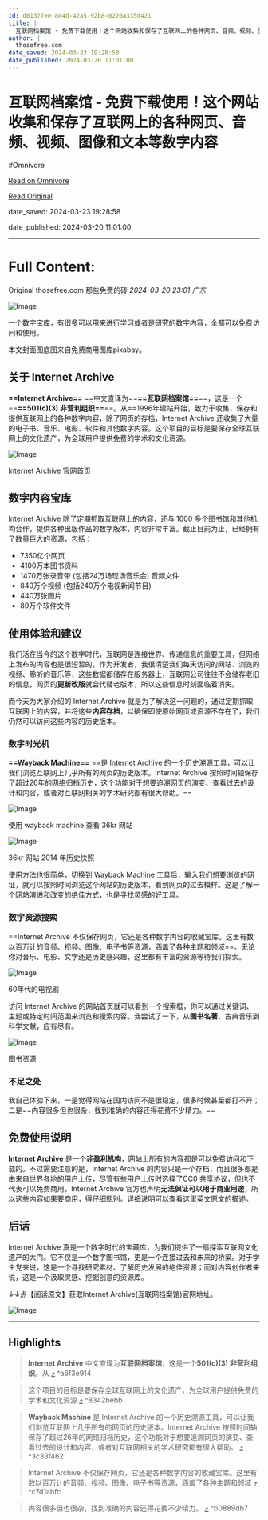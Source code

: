 ```yaml
---
id: d01377ee-8e4d-42a5-92b8-0220a335d421
title: |
  互联网档案馆 - 免费下载使用！这个网站收集和保存了互联网上的各种网页、音频、视频、图像和文本等数字内容
author: |
  thosefree.com
date_saved: 2024-03-23 19:28:58
date_published: 2024-03-20 11:01:00
---
```


# 互联网档案馆 - 免费下载使用！这个网站收集和保存了互联网上的各种网页、音频、视频、图像和文本等数字内容
#Omnivore

[Read on Omnivore](https://omnivore.app/me/-18e6da56071)

[Read Original](https://mp.weixin.qq.com/s/-qCmmbHFu1QLocvSpFBlvQ)

date_saved: 2024-03-23 19:28:58

date_published: 2024-03-20 11:01:00

--- 

# Full Content: 

Original  thosefree.com  那些免费的砖 _2024-03-20 23:01_ _广东_ 

![Image](https://proxy-prod.omnivore-image-cache.app/720x405,sOfVezSTjs-z9jxdy9JKDSnIecXIUBoN0oQA3NcUy9U8/https://mmbiz.qpic.cn/sz_mmbiz_jpg/zSxQQIiaarqFAU9hKVzqR4j1y9sDh8yKic0CHR2zuEd1TtS4Q5iaRWVkAIEFCATcoqaBrdPnFHqh5pc2KcvejB0SA/640?wx_fmt=jpeg)

一个数字宝库，有很多可以用来进行学习或者是研究的数字内容，全都可以免费访问和使用。

本文封面图底图来自免费商用图库pixabay。

## 关于 Internet Archive

**==Internet Archive==** ==中文直译为==**==互联网档案馆==**==，这是一个==**==501(c)(3) 非营利组织==**==。从==1996年建站开始，致力于收集、保存和提供互联网上的各种数字内容，除了网页的存档，Internet Archive 还收集了大量的电子书、音乐、电影、软件和其他数字内容。这个项目的目标是要保存全球互联网上的文化遗产，为全球用户提供免费的学术和文化资源。

![Image](https://proxy-prod.omnivore-image-cache.app/880x655,sQ4EWhv6EX8oUd8TG_I1g65SPxnwE8gChk4WGrlbuI1I/https://mmbiz.qpic.cn/sz_mmbiz_jpg/zSxQQIiaarqFAU9hKVzqR4j1y9sDh8yKicyhFZJcEEqxOC8iaZEnaK0JxpTrEYuKh4C5eHxtAL4w7OgUPz6Gy8UibA/640)

Internet Archive 官网首页

## 数字内容宝库

Internet Archive 除了定期抓取互联网上的内容，还与 1000 多个图书馆和其他机构合作，提供各种出版作品的数字版本，内容非常丰富。截止目前为止，已经拥有了数量巨大的资源，包括：

* 7350亿个网页
* 4100万本图书资料
* 1470万张录音带 (包括24万场现场音乐会) 音频文件
* 840万个视频 (包括240万个电视新闻节目)
* 440万张图片
* 89万个软件文件

## 使用体验和建议

我们活在当今的这个数字时代，互联网是连接世界、传递信息的重要工具，但网络上发布的内容也是很短暂的，作为开发者，我很清楚我们每天访问的网站、浏览的视频、聆听的音乐等，这些数据都储存在服务器上，互联网公司往往不会储存老旧的信息，网页的**更新改版**就会代替老版本，所以这些信息时刻面临着消失。

而今天为大家介绍的 Internet Archive 就是为了解决这一问题的，通过定期抓取互联网上的内容，并将这些**内容存档**，以确保即使原始网页或资源不存在了，我们仍然可以访问这些内容的历史版本。

### 数字时光机

**==Wayback Machine==** ==是 Internet Archive 的一个历史溯源工具，可以让我们浏览互联网上几乎所有的网页的历史版本。Internet Archive 按照时间轴保存了超过26年的网络归档历史，这个功能对于想要追溯网页的演变、查看过去的设计和内容，或者对互联网相关的学术研究都有很大帮助。==

![Image](https://proxy-prod.omnivore-image-cache.app/880x650,sXCYnv_ZPz8UEyXDz6tYMQUPDeiYdWEB_K4TayEKzJFg/https://mmbiz.qpic.cn/sz_mmbiz_jpg/zSxQQIiaarqFAU9hKVzqR4j1y9sDh8yKicZEnyYoYLYVmAg5BibyLKW8te9LCrTsSjQ6Sbm06mNPsGOg6G3K2t3bQ/640)

使用 wayback machine 查看 36kr 网站

![Image](https://proxy-prod.omnivore-image-cache.app/880x658,s5rGcG60_4EeKVzhAN01sH5Z8uEjHr5EzAj9YjMtjMSA/https://mmbiz.qpic.cn/sz_mmbiz_jpg/zSxQQIiaarqFAU9hKVzqR4j1y9sDh8yKicKQAryYuJNnCYW9XofgD721lGyMZo7OfWIONwV7uok6wmBzUvQ9sgKA/640)

36kr 网站 2014 年历史快照

使用方法也很简单，切换到 Wayback Machine 工具后，输入我们想要浏览的网址，就可以按照时间浏览这个网站的历史版本，看到网页的过去模样。这是了解一个网站演进和改变的绝佳方式，也是寻找灵感的好工具。

### 数字资源搜索

==Internet Archive 不仅保存网页，它还是各种数字内容的收藏宝库。这里有数以百万计的音频、视频、图像、电子书等资源，涵盖了各种主题和领域==。无论你对音乐、电影、文学还是历史感兴趣，这里都有丰富的资源等待我们探索。

![Image](https://proxy-prod.omnivore-image-cache.app/880x655,suCCLYHiT4FldubPKW_A_siJopQi9wHsQj3MIpszelUE/https://mmbiz.qpic.cn/sz_mmbiz_jpg/zSxQQIiaarqFAU9hKVzqR4j1y9sDh8yKicWxQOwSsAnl0icB3hjDO5CMico2HPmWNbL8PYz1vjG5JGGBEU11yyCD2w/640)

60年代的电视剧

访问 Internet Archive 的网站首页就可以看到一个搜索框，你可以通过关键词、主题或特定时间范围来浏览和搜索内容。我尝试了一下，从**图书名著**、古典音乐到科学文献，应有尽有。

![Image](https://proxy-prod.omnivore-image-cache.app/880x655,seSk871u1dTt-jvD34qwBXsZwuyupgQgZs3aBzcsl7x0/https://mmbiz.qpic.cn/sz_mmbiz_jpg/zSxQQIiaarqFAU9hKVzqR4j1y9sDh8yKic2CdHVMQ84XBHcXkPcEe6mibCHoXT1lDNfwBf4DcXvxXGxIAmRmpOPjQ/640)

图书资源

### 不足之处

我自己体验下来，一是觉得网站在国内访问不是很稳定，很多时候甚至都打不开；二是==内容很多但也很杂，找到准确的内容还得花费不少精力。==

## 免费使用说明

**Internet Archive** 是一个**非盈利机构**，网站上所有的内容都是可以免费访问和下载的。不过需要注意的是，Internet Archive 的内容只是一个存档，而且很多都是由来自世界各地的用户上传，尽管有些用户上传时选择了CC0 共享协议，但也不代表可以免费商用，Internet Archive 官方也声明**无法保证可以用于商业用途**，所以这些内容如果要商用，得仔细甄别。详细说明可以查看这里英文原文的描述。

## 后话

Internet Archive 真是一个数字时代的宝藏库，为我们提供了一扇探索互联网文化遗产的大门。它不仅是一个数字图书馆，更是一个连接过去和未来的桥梁。对于学生党来说，这是一个寻找研究素材、了解历史发展的绝佳资源；而对内容创作者来说，这是一个汲取灵感、挖掘创意的资源库。

↓↓点【阅读原文】获取Internet Archive(互联网档案馆)官网地址。

![Image](https://proxy-prod.omnivore-image-cache.app/0x0,sJICtkJcSMYoMu77oHtlaAqOntgfvhQapCLSf3Awfx4c/https://mmbiz.qpic.cn/mmbiz_png/zSxQQIiaarqHic0rNYquuLYQnqGSLUxXELNtISicjawZQG9Jwy3TtnoV1OI3KhKCbJtp2t3WyqJr6iasibloeBDhxug/640?wx_fmt=png) 

---

## Highlights

> **Internet Archive** 中文直译为**互联网档案馆**，这是一个**501(c)(3) 非营利组织**。从 [⤴️](https://omnivore.app/me/-18e6da56071#a6f3e914-deaf-4aba-a1b0-b81f30d0b35d)  ^a6f3e914

> 这个项目的目标是要保存全球互联网上的文化遗产，为全球用户提供免费的学术和文化资源 [⤴️](https://omnivore.app/me/-18e6da56071#8342bebb-6070-4469-9da6-e2c772007f39)  ^8342bebb

> **Wayback Machine** 是 Internet Archive 的一个历史溯源工具，可以让我们浏览互联网上几乎所有的网页的历史版本。Internet Archive 按照时间轴保存了超过26年的网络归档历史，这个功能对于想要追溯网页的演变、查看过去的设计和内容，或者对互联网相关的学术研究都有很大帮助。 [⤴️](https://omnivore.app/me/-18e6da56071#3c33f462-0b6c-4e08-a99c-3c8f65c0d444)  ^3c33f462

> Internet Archive 不仅保存网页，它还是各种数字内容的收藏宝库。这里有数以百万计的音频、视频、图像、电子书等资源，涵盖了各种主题和领域 [⤴️](https://omnivore.app/me/-18e6da56071#c7d1abfc-8e9c-4676-98d7-1920e52bd4d2)  ^c7d1abfc

> 内容很多但也很杂，找到准确的内容还得花费不少精力。 [⤴️](https://omnivore.app/me/-18e6da56071#b0889db7-b14d-4666-aaa8-02b0ef28f465)  ^b0889db7

